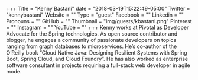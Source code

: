 +++
Title = "Kenny Bastani"
date = "2018-03-19T15:22:49-05:00"
Twitter = "kennybastani"
Website = ""
Type = "guest"
Facebook = ""
Linkedin = ""
Pronouns = ""
GitHub = ""
Thumbnail = "img/guests/kbastani.png"
Pinterest = ""
Instagram = ""
YouTube = ""
+++
Kenny works at Pivotal as Developer Advocate for the Spring technologies. As open source contributor and blogger, he engages a community of passionate developers on topics ranging from graph databases to microservices. He’s co-author of the O’Reilly book “Cloud Native Java: Designing Resilient Systems with Spring Boot, Spring Cloud, and Cloud Foundry”. He has also worked as enterprise software consultant in projects requiring a full-stack web developer in agile mode.
